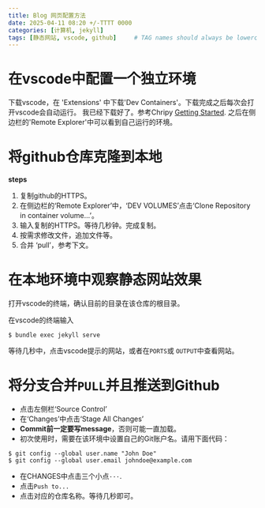 ```yaml
---
title: Blog 网页配置方法
date: 2025-04-11 08:20 +/-TTTT 0000
categories: [计算机, jekyll]
tags: [静态网站, vscode, github]     # TAG names should always be lowercase
---
```


# 在vscode中配置一个独立环境
下载vscode，在 'Extensions' 中下载'Dev Containers'。下载完成之后每次会打开vscode会自动运行。
我已经下载好了。参考Chripy [Getting Started](https://chirpy.cotes.page/posts/getting-started/).
之后在侧边栏的'Remote Explorer'中可以看到自己运行的环境。


# 将github仓库克隆到本地
**steps**

1. 复制github的HTTPS。
2. 在侧边栏的‘Remote Explorer’中，‘DEV VOLUMES’点击‘Clone Repository in container volume...’。
3. 输入复制的HTTPS。等待几秒钟。完成复制。
4. 按需求修改文件，追加文件等。
5. 合并 ‘pull’，参考下文。


# 在本地环境中观察静态网站效果
打开vscode的终端，确认目前的目录在该仓库的根目录。

在vscode的终端输入

```terminal
$ bundle exec jekyll serve
```
等待几秒中，点击vscode提示的网站，或者在`PORTS`或 `OUTPUT`中查看网站。

# 将分支合并`PULL`并且推送到Github
- 点击左侧栏‘Source Control’
- 在‘Changes’中点击‘Stage All Changes’
- **Commit前一定要写message**，否则可能一直加载。
- 初次使用时，需要在该环境中设置自己的Git账户名。请用下面代码：
``` terminal
$ git config --global user.name "John Doe"
$ git config --global user.email johndoe@example.com
```
- 在CHANGES中点击三个小点`···`.
- 点击`Push to...`
- 点击对应的仓库名称。等待几秒即可。





